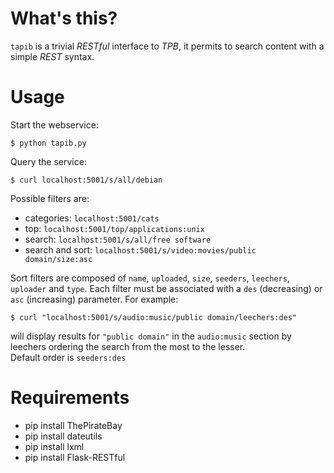 What's this?
============

`tapib` is a trivial _RESTful_ interface to _TPB_, it permits to search content
with a simple _REST_ syntax.

Usage
=====

Start the webservice:

    $ python tapib.py

Query the service:

    $ curl localhost:5001/s/all/debian

Possible filters are:

* categories: `localhost:5001/cats`
* top: `localhost:5001/top/applications:unix`
* search: `localhost:5001/s/all/free software`
* search and sort: `localhost:5001/s/video:movies/public domain/size:asc`

Sort filters are composed of `name`, `uploaded`, `size`, `seeders`, `leechers`, `uploader` and `type`. Each filter must be associated with a `des` (decreasing)
or `asc` (increasing) parameter. For example:

    $ curl "localhost:5001/s/audio:music/public domain/leechers:des"

will display results for `"public domain"` in the `audio:music` section by leechers ordering the search from the most to the lesser.  
Default order is `seeders:des`


Requirements
============

* pip install ThePirateBay
* pip install dateutils
* pip install lxml
* pip install Flask-RESTful
